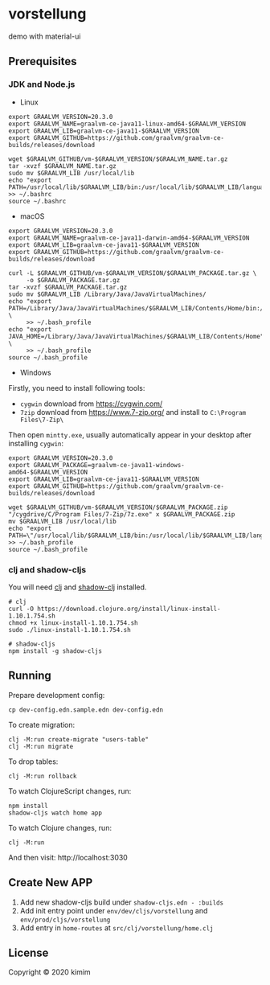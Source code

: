 # vorstellung

demo with material-ui

## Prerequisites

### JDK and Node.js

- Linux

```shell
export GRAALVM_VERSION=20.3.0
export GRAALVM_NAME=graalvm-ce-java11-linux-amd64-$GRAALVM_VERSION
export GRAALVM_LIB=graalvm-ce-java11-$GRAALVM_VERSION
export GRAALVM_GITHUB=https://github.com/graalvm/graalvm-ce-builds/releases/download

wget $GRAALVM_GITHUB/vm-$GRAALVM_VERSION/$GRAALVM_NAME.tar.gz
tar -xvzf $GRAALVM_NAME.tar.gz
sudo mv $GRAALVM_LIB /usr/local/lib
echo "export PATH=/usr/local/lib/$GRAALVM_LIB/bin:/usr/local/lib/$GRAALVM_LIB/languages/js/bin:$PATH" >> ~/.bashrc
source ~/.bashrc
```

- macOS

```shell
export GRAALVM_VERSION=20.3.0
export GRAALVM_NAME=graalvm-ce-java11-darwin-amd64-$GRAALVM_VERSION
export GRAALVM_LIB=graalvm-ce-java11-$GRAALVM_VERSION
export GRAALVM_GITHUB=https://github.com/graalvm/graalvm-ce-builds/releases/download

curl -L $GRAALVM_GITHUB/vm-$GRAALVM_VERSION/$GRAALVM_PACKAGE.tar.gz \
     -o $GRAALVM_PACKAGE.tar.gz
tar -xvzf $GRAALVM_PACKAGE.tar.gz
sudo mv $GRAALVM_LIB /Library/Java/JavaVirtualMachines/
echo "export PATH=/Library/Java/JavaVirtualMachines/$GRAALVM_LIB/Contents/Home/bin:/usr/local/lib/$GRAALVM_LIB/languages/js/bin:$PATH" \
     >> ~/.bash_profile
echo "export JAVA_HOME=/Library/Java/JavaVirtualMachines/$GRAALVM_LIB/Contents/Home" \
     >> ~/.bash_profile
source ~/.bash_profile
```

- Windows

Firstly, you need to install following tools:
- `cygwin` download from https://cygwin.com/
- `7zip` download from https://www.7-zip.org/ and install to `C:\Program Files\7-Zip\`

Then open `mintty.exe`, usually automatically appear in your desktop after installing `cygwin`:

```shell
export GRAALVM_VERSION=20.3.0
export GRAALVM_PACKAGE=graalvm-ce-java11-windows-amd64-$GRAALVM_VERSION
export GRAALVM_LIB=graalvm-ce-java11-$GRAALVM_VERSION
export GRAALVM_GITHUB=https://github.com/graalvm/graalvm-ce-builds/releases/download

wget $GRAALVM_GITHUB/vm-$GRAALVM_VERSION/$GRAALVM_PACKAGE.zip
"/cygdrive/C/Program Files/7-Zip/7z.exe" x $GRAALVM_PACKAGE.zip
mv $GRAALVM_LIB /usr/local/lib
echo "export PATH=\"/usr/local/lib/$GRAALVM_LIB/bin:/usr/local/lib/$GRAALVM_LIB/languages/js/bin:$PATH\"" >> ~/.bash_profile
source ~/.bash_profile
```

### clj and shadow-cljs

You will need [clj][1] and [shadow-clj][2] installed.

```shell
# clj
curl -O https://download.clojure.org/install/linux-install-1.10.1.754.sh
chmod +x linux-install-1.10.1.754.sh
sudo ./linux-install-1.10.1.754.sh

# shadow-cljs
npm install -g shadow-cljs
```

[1]: https://clojure.org/guides/getting_started
[2]: https://shadow-cljs.github.io/docs/UsersGuide.html

## Running

Prepare development config:

    cp dev-config.edn.sample.edn dev-config.edn

To create migration:

    clj -M:run create-migrate "users-table"
    clj -M:run migrate

To drop tables:

    clj -M:run rollback

To watch ClojureScript changes, run:

    npm install
    shadow-cljs watch home app

To watch Clojure changes, run:

    clj -M:run

And then visit: http://localhost:3030

## Create New APP

1. Add new shadow-cljs build under `shadow-cljs.edn - :builds`
2. Add init entry point under `env/dev/cljs/vorstellung` and `env/prod/cljs/vorstellung`
3. Add entry in `home-routes` at `src/clj/vorstellung/home.clj`

## License

Copyright © 2020 kimim
